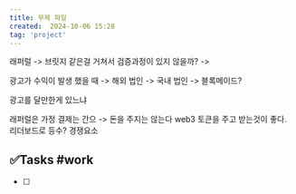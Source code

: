 ```yaml
---
title: 무제 파일
created:  2024-10-06 15:28
tag: 'project'
---
```

래퍼럴
 -> 브릿지 같은걸 거쳐서 검증과정이 있지 않을까?
 -> 

광고가 수익이 발생 했을 때 
-> 해외 법인
-> 국내 법인 
	-> 블록메이드? 

광고를 달만한게 있느냐

래퍼럴은 가정
결제는 간으 -> 돈을 주지는 않는다
web3 토큰을 주고 받는것이 좋다.
리더보드로 등수?
	경쟁요소


## ✅Tasks #work 
- [ ] 